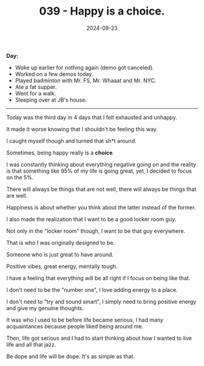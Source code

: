 ﻿---
title: 039 - Happy is a choice.
date: 2024-09-23
categories: ["daily"]
tags: posts

---
**Day:** 

- Woke up earlier for nothing again (demo got canceled).
- Worked on a few demos today.
- Played badminton with Mr. FS, Mr. Whaaat and Mr. NYC.
- Ate a fat supper.
- Went for a walk.
- Sleeping over at JB's house.

---
Today was the third day in 4 days that I felt exhausted and unhappy.

It made it worse knowing that I shouldn't be feeling this way.

I caught myself though and turned that sh*t around.

Sometimes, being happy really is a **choice**.

I was constantly thinking about everything negative going on and the reality is that something like 95% of my life is going great, yet, I decided to focus on the 5%.

There will always be things that are not well, there will always be things that are well.

Happiness is about whether you think about the latter instead of the former.

I also made the realization that I want to be a good locker room guy.

Not only in the "locker room" though, I want to be that guy everywhere.

That is who I was originally designed to be.

Someone who is just great to have around.

Positive vibes, great energy, mentally tough.

I have a feeling that everything will be all right if I focus on being like that.

I don't need to be the "number one", I love adding energy to a place.

I don't need to "try and sound smart", I simply need to bring positive energy and give my genuine thoughts.

It was who I used to be before life became serious, I had many acquaintances because people liked being around me.

Then, life got serious and I had to start thinking about how I wanted to live life and all that jazz.

Be dope and life will be dope. It's as simple as that. 
